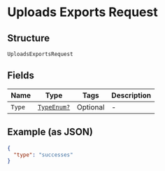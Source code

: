 
# Uploads Exports Request

## Structure

`UploadsExportsRequest`

## Fields

| Name | Type | Tags | Description |
|  --- | --- | --- | --- |
| `Type` | [`TypeEnum?`](../../doc/models/type-enum.md) | Optional | - |

## Example (as JSON)

```json
{
  "type": "successes"
}
```

